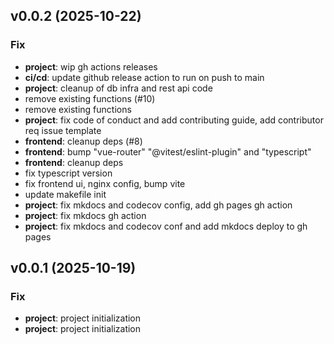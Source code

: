 ## v0.0.2 (2025-10-22)

### Fix

- **project**: wip gh actions releases
- **ci/cd**: update github release action to run on push to main
- **project**: cleanup of db infra and rest api code
- remove existing functions (#10)
- remove existing functions
- **project**: fix code of conduct and add contributing guide, add contributor req issue template
- **frontend**: cleanup deps (#8)
- **frontend**: bump "vue-router" "@vitest/eslint-plugin" and "typescript"
- **frontend**: cleanup deps
- fix typescript version
- fix frontend ui, nginx config, bump vite
- update makefile init
- **project**: fix mkdocs and codecov config, add gh pages gh action
- **project**: fix mkdocs gh action
- **project**: fix mkdocs and codecov conf and add mkdocs deploy to gh pages

## v0.0.1 (2025-10-19)

### Fix

- **project**: project initialization
- **project**: project initialization
